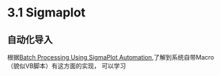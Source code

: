 # 3.1 Sigmaplot
## 自动化导入
根据[Batch Processing Using SigmaPlot Automation](https://systatsoftware.com/products/sigmaplot/product-uses/sigmaplot-product-uses-batch-processing-using-sigmaplot-automation/),了解到系统自带Macro（貌似VB脚本）有这方面的实现， 可以学习
